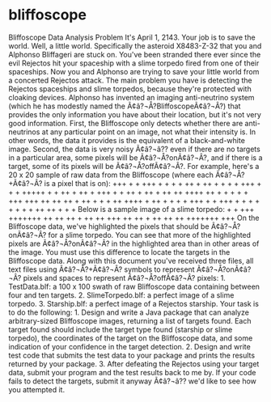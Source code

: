bliffoscope
===========

  Bliffoscope Data Analysis Problem It's April 1, 2143. Your job is to save the world. Well, a little world. Specifically the asteroid X8483-Z-32 that you and Alphonso Bliffageri are stuck on. You've been stranded there ever since the evil Rejectos hit your spaceship with a slime torpedo fired from one of their spaceships. Now you and Alphonso are trying to save your little world from a concerted Rejectos attack. The main problem you have is detecting the Rejectos spaceships and slime torpedos, because they're protected with cloaking devices. Alphonso has invented an imaging anti-neutrino system (which he has modestly named the Ã¢â?¬Å?BliffoscopeÃ¢â?¬Â?) that provides the only information you have about their location, but it's not very good information. First, the Bliffoscope only detects whether there are anti-neutrinos at any particular point on an image, not what their intensity is. In other words, the data it provides is the equivalent of a black-and-white image. Second, the data is very noisy Ã¢â?¬â?? even if there are no targets in a particular area, some pixels will be Ã¢â?¬Å?onÃ¢â?¬Â?, and if there is a target, some of its pixels will be Ã¢â?¬Å?offÃ¢â?¬Â?. For example, here's a 20 x 20 sample of raw data from the Bliffoscope (where each Ã¢â?¬Å?+Ã¢â?¬Â? is a pixel that is on):  +++ + + +++ + + + + ++ + ++ + + + + +++ + + + +++++ + + ++ + ++ + +++ + + ++ + ++ + ++ ++ ++++ ++ + + + + + +++ +++ ++ ++ ++ + ++ + + + ++ ++++ + ++ + + + + +++ + + +++ + + + + + + + + ++ ++ + + +  Below is a sample image of a slime torpedo:  + + +++ +++++++ ++ ++ ++ + ++ ++ +++ ++ ++ + ++ ++ ++ +++++++ +++  On the Bliffoscope data, we've highlighted the pixels that should be Ã¢â?¬Å?onÃ¢â?¬Â? for a slime torpedo. You can see that more of the highlighted pixels are Ã¢â?¬Å?onÃ¢â?¬Â? in the highlighted area than in other areas of the image. You must use this difference to locate the targets in the Bliffoscope data. Along with this document you've received three files, all text files using Ã¢â?¬Å?+Ã¢â?¬Â? symbols to represent Ã¢â?¬Å?onÃ¢â?¬Â? pixels and spaces to represent Ã¢â?¬Å?offÃ¢â?¬Â? pixels: 1. TestData.blf: a 100 x 100 swath of raw Bliffoscope data containing between four and ten targets. 2. SlimeTorpedo.blf: a perfect image of a slime torpedo. 3. Starship.blf: a perfect image of a Rejectos starship. Your task is to do the following: 1. Design and write a Java package that can analyze arbitrary-sized Bliffoscope images, returning a list of targets found. Each target found should include the target type found (starship or slime torpedo), the coordinates of the target on the Bliffoscope data, and some indication of your confidence in the target detection. 2. Design and write test code that submits the test data to your package and prints the results returned by your package. 3. After defeating the Rejectos using your target data, submit your program and the test results back to me by. If your code fails to detect the targets, submit it anyway Ã¢â?¬â?? we'd like to see how you attempted it.